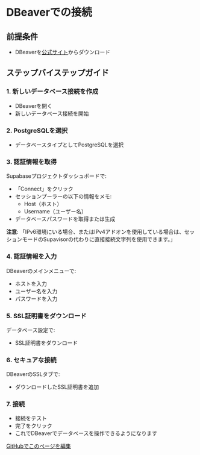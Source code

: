 # DBeaverでの接続

## 前提条件
- DBeaverを[公式サイト](https://dbeaver.io/download/)からダウンロード

## ステップバイステップガイド

### 1. 新しいデータベース接続を作成
- DBeaverを開く
- 新しいデータベース接続を開始

### 2. PostgreSQLを選択
- データベースタイプとしてPostgreSQLを選択

### 3. 認証情報を取得
Supabaseプロジェクトダッシュボードで:
- 「Connect」をクリック
- セッションプーラーの以下の情報をメモ:
  - Host（ホスト）
  - Username（ユーザー名）
- データベースパスワードを取得または生成

**注意**: 「IPv6環境にいる場合、またはIPv4アドオンを使用している場合は、セッションモードのSupavisorの代わりに直接接続文字列を使用できます。」

### 4. 認証情報を入力
DBeaverのメインメニューで:
- ホストを入力
- ユーザー名を入力
- パスワードを入力

### 5. SSL証明書をダウンロード
データベース設定で:
- SSL証明書をダウンロード

### 6. セキュアな接続
DBeaverのSSLタブで:
- ダウンロードしたSSL証明書を追加

### 7. 接続
- 接続をテスト
- 完了をクリック
- これでDBeaverでデータベースを操作できるようになります

[GitHubでこのページを編集](https://github.com/supabase/supabase/blob/master/apps/docs/content/guides/database/dbeaver.mdx)
